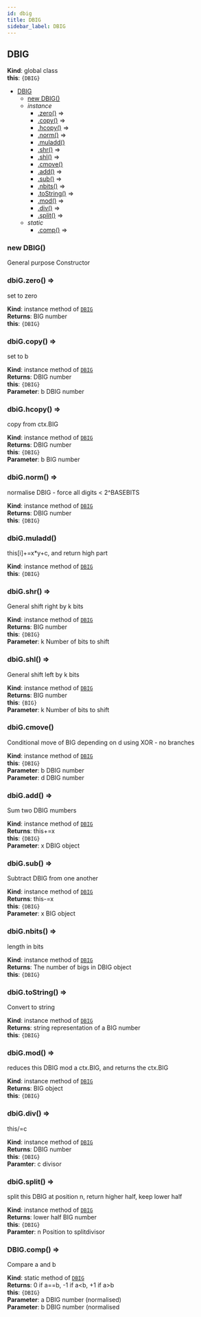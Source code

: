 ```yaml
---
id: dbig
title: DBIG
sidebar_label: DBIG
---
```


<a name="DBIG"></a>

## DBIG
**Kind**: global class  
**this**: <code>{DBIG}</code>  

* [DBIG](#DBIG)
    * [new DBIG()](#new_DBIG_new)
    * _instance_
        * [.zero()](#DBIG+zero) ⇒
        * [.copy()](#DBIG+copy) ⇒
        * [.hcopy()](#DBIG+hcopy) ⇒
        * [.norm()](#DBIG+norm) ⇒
        * [.muladd()](#DBIG+muladd)
        * [.shr()](#DBIG+shr) ⇒
        * [.shl()](#DBIG+shl) ⇒
        * [.cmove()](#DBIG+cmove)
        * [.add()](#DBIG+add) ⇒
        * [.sub()](#DBIG+sub) ⇒
        * [.nbits()](#DBIG+nbits) ⇒
        * [.toString()](#DBIG+toString) ⇒
        * [.mod()](#DBIG+mod) ⇒
        * [.div()](#DBIG+div) ⇒
        * [.split()](#DBIG+split) ⇒
    * _static_
        * [.comp()](#DBIG.comp) ⇒

<a name="new_DBIG_new"></a>

### new DBIG()
General purpose Constructor

<a name="DBIG+zero"></a>

### dbiG.zero() ⇒
set to zero

**Kind**: instance method of [<code>DBIG</code>](#DBIG)  
**Returns**: BIG number  
**this**: <code>{DBIG}</code>  
<a name="DBIG+copy"></a>

### dbiG.copy() ⇒
set to b

**Kind**: instance method of [<code>DBIG</code>](#DBIG)  
**Returns**: DBIG number  
**this**: <code>{DBIG}</code>  
**Parameter**: b DBIG number  
<a name="DBIG+hcopy"></a>

### dbiG.hcopy() ⇒
copy from ctx.BIG

**Kind**: instance method of [<code>DBIG</code>](#DBIG)  
**Returns**: DBIG number  
**this**: <code>{DBIG}</code>  
**Parameter**: b BIG number  
<a name="DBIG+norm"></a>

### dbiG.norm() ⇒
normalise DBIG - force all digits < 2^BASEBITS

**Kind**: instance method of [<code>DBIG</code>](#DBIG)  
**Returns**: DBIG number  
**this**: <code>{DBIG}</code>  
<a name="DBIG+muladd"></a>

### dbiG.muladd()
this[i]+=x*y+c, and return high part

**Kind**: instance method of [<code>DBIG</code>](#DBIG)  
**this**: <code>{DBIG}</code>  
<a name="DBIG+shr"></a>

### dbiG.shr() ⇒
General shift right by k bits

**Kind**: instance method of [<code>DBIG</code>](#DBIG)  
**Returns**: BIG number  
**this**: <code>{DBIG}</code>  
**Parameter**: k Number of bits to shift  
<a name="DBIG+shl"></a>

### dbiG.shl() ⇒
General shift left by k bits

**Kind**: instance method of [<code>DBIG</code>](#DBIG)  
**Returns**: BIG number  
**this**: <code>{BIG}</code>  
**Parameter**: k Number of bits to shift  
<a name="DBIG+cmove"></a>

### dbiG.cmove()
Conditional move of BIG depending on d using XOR - no branches

**Kind**: instance method of [<code>DBIG</code>](#DBIG)  
**this**: <code>{DBIG}</code>  
**Parameter**: b DBIG number  
**Parameter**: d DBIG number  
<a name="DBIG+add"></a>

### dbiG.add() ⇒
Sum two DBIG mumbers

**Kind**: instance method of [<code>DBIG</code>](#DBIG)  
**Returns**: this+=x  
**this**: <code>{DBIG}</code>  
**Parameter**: x DBIG object  
<a name="DBIG+sub"></a>

### dbiG.sub() ⇒
Subtract DBIG from one another

**Kind**: instance method of [<code>DBIG</code>](#DBIG)  
**Returns**: this-=x  
**this**: <code>{DBIG}</code>  
**Parameter**: x BIG object  
<a name="DBIG+nbits"></a>

### dbiG.nbits() ⇒
length in bits

**Kind**: instance method of [<code>DBIG</code>](#DBIG)  
**Returns**: The number of bigs in DBIG object  
**this**: <code>{DBIG}</code>  
<a name="DBIG+toString"></a>

### dbiG.toString() ⇒
Convert to string

**Kind**: instance method of [<code>DBIG</code>](#DBIG)  
**Returns**: string representation of a BIG number  
**this**: <code>{DBIG}</code>  
<a name="DBIG+mod"></a>

### dbiG.mod() ⇒
reduces this DBIG mod a ctx.BIG, and returns the ctx.BIG

**Kind**: instance method of [<code>DBIG</code>](#DBIG)  
**Returns**: BIG object  
**this**: <code>{DBIG}</code>  
<a name="DBIG+div"></a>

### dbiG.div() ⇒
this/=c

**Kind**: instance method of [<code>DBIG</code>](#DBIG)  
**Returns**: DBIG number  
**this**: <code>{DBIG}</code>  
**Paramter**: c divisor  
<a name="DBIG+split"></a>

### dbiG.split() ⇒
split this DBIG at position n, return higher half, keep lower half

**Kind**: instance method of [<code>DBIG</code>](#DBIG)  
**Returns**: lower half BIG number  
**this**: <code>{DBIG}</code>  
**Paramter**: n Position to splitdivisor  
<a name="DBIG.comp"></a>

### DBIG.comp() ⇒
Compare a and b

**Kind**: static method of [<code>DBIG</code>](#DBIG)  
**Returns**: 0 if a==b, -1 if a<b, +1 if a>b  
**this**: <code>{DBIG}</code>  
**Parameter**: a DBIG number (normalised)  
**Parameter**: b DBIG number (normalised  
